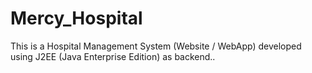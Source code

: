 # Mercy_Hospital
This is a Hospital Management System (Website / WebApp) developed using J2EE (Java Enterprise Edition) as backend..
